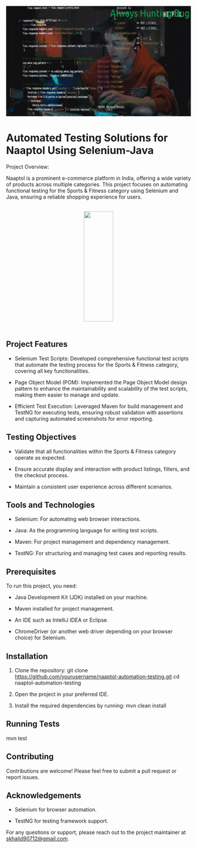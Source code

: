 <div align="center"><img width="100%" height="300px" src="https://github.com/Khalid786-gif/Naaptol_Using_Selenium/blob/master/Banner_Img.gif"></div>

# Automated Testing Solutions for Naaptol Using Selenium-Java

Project Overview:

Naaptol is a prominent e-commerce platform in India, offering a wide variety of products across multiple categories. This project focuses on automating functional testing for the Sports & Fitness category using Selenium and Java, ensuring a reliable shopping experience for users.

<br>
<div align="center"><img width=40% height="300px" src="https://media1.tenor.com/m/U3gdp2isP3EAAAAd/programming-software-testing.gif"></div>
<br>

## Project Features

- Selenium Test Scripts: Developed comprehensive functional test scripts that automate the testing process for the Sports & Fitness category, covering all key functionalities.

- Page Object Model (POM): Implemented the Page Object Model design pattern to enhance the maintainability and scalability of the test scripts, making them easier to manage and update.

- Efficient Test Execution: Leveraged Maven for build management and TestNG for executing tests, ensuring robust validation with assertions and capturing automated screenshots for error reporting.

## Testing Objectives

- Validate that all functionalities within the Sports & Fitness category operate as expected.

- Ensure accurate display and interaction with product listings, filters, and the checkout process.

- Maintain a consistent user experience across different scenarios.
## Tools and Technologies

- Selenium: For automating web browser interactions.

- Java: As the programming language for writing test scripts.

- Maven: For project management and dependency management.

- TestNG: For structuring and managing test cases and reporting    results.

## Prerequisites

To run this project, you need:

- Java Development Kit (JDK) installed on your machine.

- Maven installed for project management.

- An IDE such as IntelliJ IDEA or Eclipse.

- ChromeDriver (or another web driver depending on your browser choice) for Selenium.

## Installation

1. Clone the repository:
git clone https://github.com/yourusername/naaptol-automation-testing.git
cd naaptol-automation-testing

2. Open the project in your preferred IDE.

3. Install the required dependencies by running:
   mvn clean install

## Running Tests
mvn test

## Contributing

Contributions are welcome! Please feel free to submit a pull request or report issues.
## Acknowledgements

- Selenium for browser automation.

- TestNG for testing framework support.

For any questions or support, please reach out to the project maintainer at skhalid90712@gmail.com.
